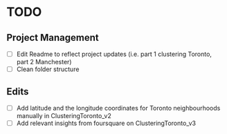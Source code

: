 # TODO

## Project Management
- [ ] Edit Readme to reflect project updates (i.e. part 1 clustering Toronto, part 2 Manchester)
- [ ] Clean folder structure

## Edits
- [ ] Add latitude and the longitude coordinates for Toronto neighbourhoods manually in ClusteringToronto_v2
- [ ] Add relevant insights from foursquare on ClusteringToronto_v3
